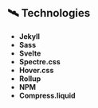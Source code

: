 <h2>🛰 Technologies</h2>

- **Jekyll**
- **Sass**
- **Svelte**
- **Spectre.css**
- **Hover.css**
- **Rollup**
- **NPM**
- **Compress.liquid**
